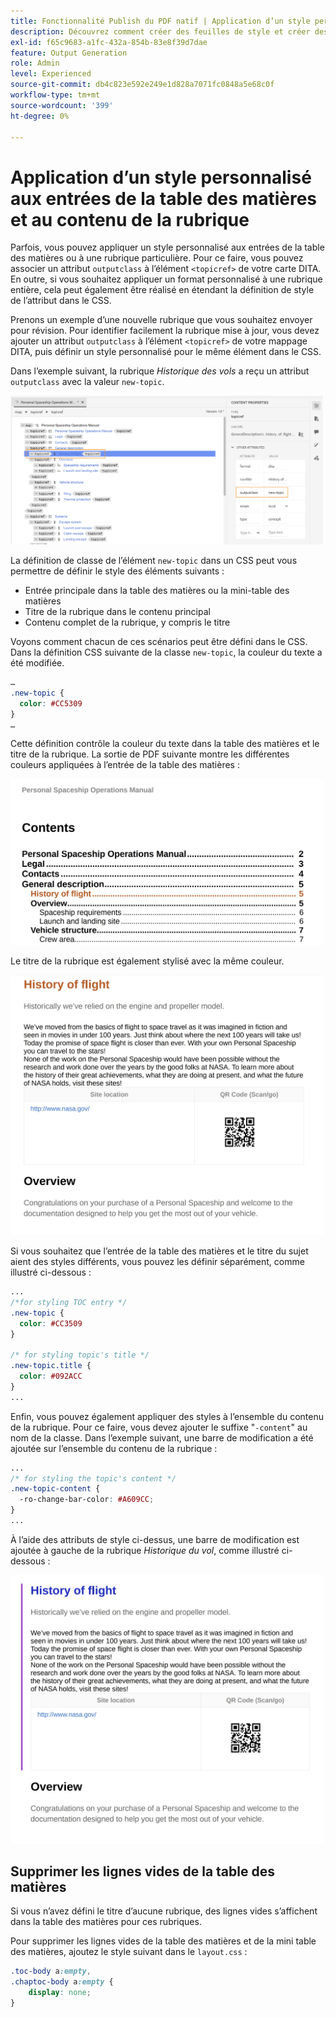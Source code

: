 ```yaml
---
title: Fonctionnalité Publish du PDF natif | Application d’un style personnalisé aux entrées de la table des matières et au contenu de la rubrique
description: Découvrez comment créer des feuilles de style et créer des styles pour votre contenu.
exl-id: f65c9683-a1fc-432a-854b-83e8f39d7dae
feature: Output Generation
role: Admin
level: Experienced
source-git-commit: db4c823e592e249e1d828a7071fc0848a5e68c0f
workflow-type: tm+mt
source-wordcount: '399'
ht-degree: 0%

---
```


# Application d’un style personnalisé aux entrées de la table des matières et au contenu de la rubrique

Parfois, vous pouvez appliquer un style personnalisé aux entrées de la table des matières ou à une rubrique particulière. Pour ce faire, vous pouvez associer un attribut `outputclass` à l’élément `<topicref>` de votre carte DITA. En outre, si vous souhaitez appliquer un format personnalisé à une rubrique entière, cela peut également être réalisé en étendant la définition de style de l’attribut dans le CSS.

Prenons un exemple d’une nouvelle rubrique que vous souhaitez envoyer pour révision. Pour identifier facilement la rubrique mise à jour, vous devez ajouter un attribut `outputclass` à l’élément `<topicref>` de votre mappage DITA, puis définir un style personnalisé pour le même élément dans le CSS.

Dans l’exemple suivant, la rubrique *Historique des vols* a reçu un attribut `outputclass` avec la valeur `new-topic`.

<img src="./assets/new-topic-attribute-in-map.png" width="500">

La définition de classe de l’élément `new-topic` dans un CSS peut vous permettre de définir le style des éléments suivants :
* Entrée principale dans la table des matières ou la mini-table des matières
* Titre de la rubrique dans le contenu principal
* Contenu complet de la rubrique, y compris le titre

Voyons comment chacun de ces scénarios peut être défini dans le CSS. Dans la définition CSS suivante de la classe `new-topic`, la couleur du texte a été modifiée.

```css
…
.new-topic {
  color: #CC5309
}
…
```

Cette définition contrôle la couleur du texte dans la table des matières et le titre de la rubrique. La sortie de PDF suivante montre les différentes couleurs appliquées à l’entrée de la table des matières :

<img src="./assets/pdf-output-toc-entry.jpg" width="500">

Le titre de la rubrique est également stylisé avec la même couleur.

<img src="./assets/pdf-output-topic-title.jpg" width="500">

Si vous souhaitez que l’entrée de la table des matières et le titre du sujet aient des styles différents, vous pouvez les définir séparément, comme illustré ci-dessous :

```css
...
/*for styling TOC entry */
.new-topic {
  color: #CC3509
}

/* for styling topic's title */
.new-topic.title {
  color: #092ACC
}
...
```

Enfin, vous pouvez également appliquer des styles à l’ensemble du contenu de la rubrique. Pour ce faire, vous devez ajouter le suffixe &quot;`-content`&quot; au nom de la classe. Dans l’exemple suivant, une barre de modification a été ajoutée sur l’ensemble du contenu de la rubrique :

```css
...
/* for styling the topic's content */
.new-topic-content {
  -ro-change-bar-color: #A609CC;
}
...
```

À l’aide des attributs de style ci-dessus, une barre de modification est ajoutée à gauche de la rubrique *Historique du vol*, comme illustré ci-dessous :

<img src="./assets/pdf-output-topic-content.jpg" width="500">

## Supprimer les lignes vides de la table des matières

Si vous n’avez défini le titre d’aucune rubrique, des lignes vides s’affichent dans la table des matières pour ces rubriques.

Pour supprimer les lignes vides de la table des matières et de la mini table des matières, ajoutez le style suivant dans le `layout.css` :

```css
.toc-body a:empty,
.chaptoc-body a:empty {
    display: none;
} 
```

